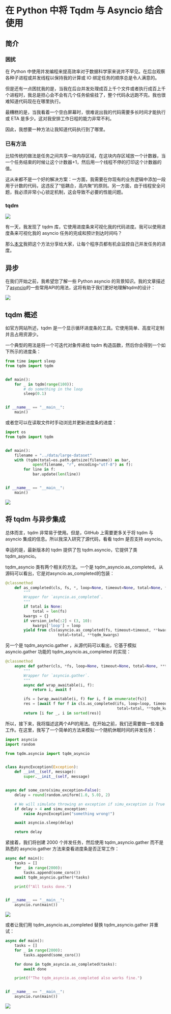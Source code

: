 # 在 Python 中将 Tqdm 与 Asyncio 结合使用



## 简介

### 困扰

在 Python 中使用并发编程来提高效率对于数据科学家来说并不罕见。在后台观察各种子进程或并发线程以保持我的计算或 IO 绑定任务的顺序总是令人满意的。

但是还有一点困扰我的是，当我在后台并发处理成百上千个文件或者执行成百上千个进程时，我总是担心会不会有几个任务偷偷挂了，整个代码永远跑不完。我也很难知道代码现在在哪里执行。

最糟糕的是，当我看着一个空白屏幕时，很难说出我的代码需要多长时间才能执行或 ETA 是多少。这对我安排工作日程的能力非常不利。

因此，我想要一种方法让我知道代码执行到了哪里。



### 已有方法

比较传统的做法是任务之间共享一块内存区域，在这块内存区域放一个计数器，当一个任务结束的时候让这个计数器+1，然后用一个线程不停的打印这个计数器的值。

这从来都不是一个好的解决方案：一方面，我需要在你现有的业务逻辑中添加一段用于计数的代码，这违反了“低耦合，高内聚”的原则。另一方面，由于线程安全问题，我必须非常小心锁定机制，这会导致不必要的性能问题。



### tqdm

![](https://s2.loli.net/2023/05/03/jocTbw8DSQm2pHs.png)



有一天，我发现了 tqdm 库，它使用进度条来可视化我的代码进度。我可以使用进度条来可视化我的 asyncio 任务的完成和预计到达时间吗？

那么[本文](https://towardsdatascience.com/using-tqdm-with-asyncio-in-python-5c0f6e747d55 "Source")我把这个方法分享给大家，让每个程序员都有机会监控自己并发任务的进度。



## 异步

在我们开始之前，我希望您了解一些 Python asyncio 的背景知识。我的文章描述了[asyncio](https://github.com/Jwindler/Ice_story "异步")的一些常用API的用法，这将有助于我们更好地理解tqdm的设计：

![](https://s2.loli.net/2023/05/03/TSYzCoKX7RI9Wj5.png)



## tqdm 概述

如官方网站所述，tqdm 是一个显示循环进度条的工具。它使用简单、高度可定制并且占用资源少。

一个典型的用法是将一个可迭代对象传递给 tqdm 构造函数，然后你会得到一个如下所示的进度条：

```python
from time import sleep
from tqdm import tqdm


def main():
    for _ in tqdm(range(100)):
        # do something in the loop
        sleep(0.1)


if __name__ == "__main__":
    main()
```

或者您可以在读取文件时手动浏览并更新进度条的进度：

```python
import os
from tqdm import tqdm


def main():
    filename = "../data/large-dataset"
    with (tqdm(total=os.path.getsize(filename)) as bar,
            open(filename, "r", encoding="utf-8") as f):
        for line in f:
            bar.update(len(line))


if __name__ == "__main__":
    main()
```

![](https://s2.loli.net/2023/05/03/LujznZ9q6wMhdmS.png)





## 将 tqdm 与异步集成

总体而言，tqdm 非常易于使用。但是，GitHub 上需要更多关于将 tqdm 与 asyncio 集成的信息。所以我深入研究了源代码，看看 tqdm 是否支持 asyncio。

幸运的是，最新版本的 tqdm 提供了包 tqdm.asyncio，它提供了类 tqdm_asyncio。

tqdm_asyncio 类有两个相关的方法。一个是 tqdm_asyncio.as_completed。从源码可以看出，它是对asyncio.as_completed的包装：

```python
@classmethod
    def as_completed(cls, fs, *, loop=None, timeout=None, total=None, **tqdm_kwargs):
        """
        Wrapper for `asyncio.as_completed`.
        """
        if total is None:
            total = len(fs)
        kwargs = {}
        if version_info[:2] < (3, 10):
            kwargs['loop'] = loop
        yield from cls(asyncio.as_completed(fs, timeout=timeout, **kwargs),
                       total=total, **tqdm_kwargs)
```

另一个是 tqdm_asyncio.gather ，从源代码可以看出，它基于模拟 asyncio.gather 功能的 tqdm_asyncio.as_completed 的实现：

```python
@classmethod
    async def gather(cls, *fs, loop=None, timeout=None, total=None, **tqdm_kwargs):
        """
        Wrapper for `asyncio.gather`.
        """
        async def wrap_awaitable(i, f):
            return i, await f

        ifs = [wrap_awaitable(i, f) for i, f in enumerate(fs)]
        res = [await f for f in cls.as_completed(ifs, loop=loop, timeout=timeout,
                                                 total=total, **tqdm_kwargs)]
        return [i for _, i in sorted(res)]
```

所以，接下来，我将描述这两个API的用法。在开始之前，我们还需要做一些准备工作。在这里，我写了一个简单的方法来模拟一个随机休眠时间的并发任务：

```python
import asyncio
import random

from tqdm.asyncio import tqdm_asyncio


class AsyncException(Exception):
    def __int__(self, message):
        super.__init__(self, message)


async def some_coro(simu_exception=False):
    delay = round(random.uniform(1.0, 5.0), 2)

    # We will simulate throwing an exception if simu_exception is True
    if delay > 4 and simu_exception:
        raise AsyncException("something wrong!")

    await asyncio.sleep(delay)

    return delay
```

紧接着，我们将创建 2000 个并发任务，然后使用 tqdm_asyncio.gather 而不是熟悉的 asyncio.gather 方法来查看进度条是否正常工作：

```python
async def main():
    tasks = []
    for _ in range(2000):
        tasks.append(some_coro())
    await tqdm_asyncio.gather(*tasks)

    print(f"All tasks done.")


if __name__ == "__main__":
    asyncio.run(main())
```

![](https://s2.loli.net/2023/05/03/SnXFiPkBgDVf3dr.png)



或者让我们用 tqdm_asyncio.as_completed 替换 tqdm_asyncio.gather 并重试：

```python
async def main():
    tasks = []
    for _ in range(2000):
        tasks.append(some_coro())

    for done in tqdm_asyncio.as_completed(tasks):
        await done

    print(f"The tqdm_asyncio.as_completed also works fine.")


if __name__ == "__main__":
    asyncio.run(main())
```

![](https://s2.loli.net/2023/05/03/R4wdkLYH78fjXgp.png)